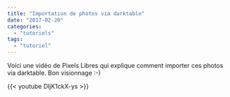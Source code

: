 ```yaml
---
title: "Importation de photos via darktable"
date: "2017-02-20"
categories: 
  - "tutoriels"
tags: 
  - "tutoriel"
---
```


Voici une vidéo de Pixels Libres qui explique comment importer ces photos via darktable. Bon visionnage :-)

{{< youtube DIjK1ckX-ys >}}
